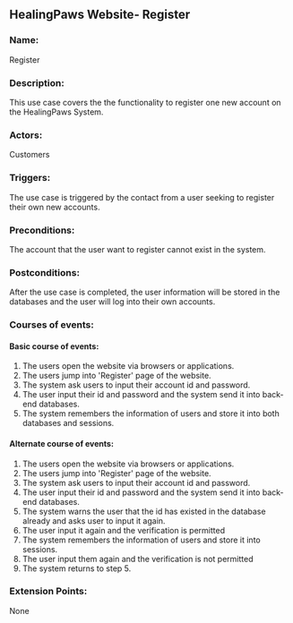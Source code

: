 ## HealingPaws Website- Register

### Name: 

Register

### Description:

This use case covers the the functionality to register one new account on the HealingPaws System.

### Actors:

Customers

### Triggers:

The use case is triggered by the contact from a user seeking to register their own new accounts.

### Preconditions:

The account that the user want to register cannot exist in the system.

### Postconditions: 

After the use case is completed, the user information will be stored in the databases and the user will log into their own accounts. 

### Courses of events:

#### Basic course of events:

1. The users open the website via browsers or applications.
2. The users jump into 'Register' page of  the website.
3. The system ask users to input their account id and password.
4. The user input their id and password and the system send it into back-end databases.
5. The system remembers the information of users and store it into both databases and sessions.

#### Alternate course of events:

1. The users open the website via browsers or applications.
2. The users jump into 'Register' page of  the website.
3. The system ask users to input their account id and password.
4. The user input their id and password and the system send it into back-end databases.
5. The system warns the user that the id has existed in the database already and asks user to input it again.
6. The user input it again and the verification is permitted
7. The system remembers the information of users and store it into sessions.
8. The user input them again and the verification is not permitted
9. The system returns to step 5.

### Extension Points:

None